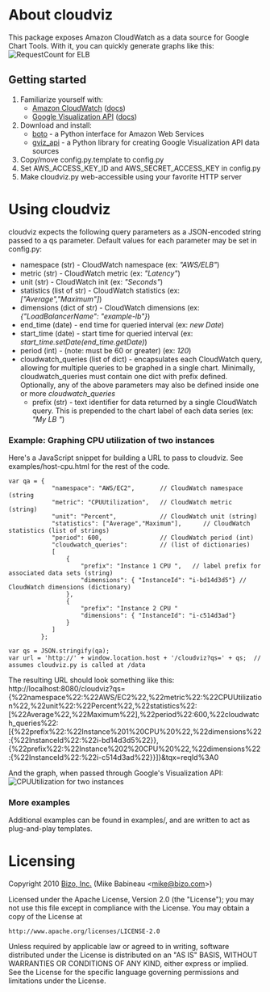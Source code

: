 # About cloudviz
This package exposes Amazon CloudWatch as a data source for Google Chart Tools.  With it, you can quickly generate graphs like this:
![RequestCount for ELB](http://mbabineau.github.com/cloudviz/example-elb-requestcount.png)

## Getting started
1. Familiarize yourself with:
   * [Amazon CloudWatch](http://aws.amazon.com/cloudwatch/) ([docs](http://docs.amazonwebservices.com/AmazonCloudWatch/latest/DeveloperGuide/))
   * [Google Visualization API](http://code.google.com/apis/visualization/interactive_charts.html) ([docs](http://code.google.com/apis/visualization/documentation/using_overview.html))
2. Download and install:
   * [boto](http://code.google.com/p/boto/) - a Python interface for Amazon Web Services
   * [gviz_api](http://code.google.com/p/google-visualization-python/) - a Python library for creating Google Visualization API data sources
3. Copy/move config.py.template to config.py
4. Set AWS_ACCESS_KEY_ID and AWS_SECRET_ACCESS_KEY in config.py
5. Make cloudviz.py web-accessible using your favorite HTTP server

# Using cloudviz
cloudviz expects the following query parameters as a JSON-encoded string passed to a qs parameter.  Default values for each parameter may be set in config.py:

* namespace (str) - CloudWatch namespace (ex: _"AWS/ELB"_)
* metric (str) - CloudWatch metric (ex: _"Latency"_)
* unit (str) - CloudWatch init (ex: _"Seconds"_)
* statistics (list of str) - CloudWatch statistics (ex: _["Average","Maximum"]_)
* dimensions (dict of str) - CloudWatch dimensions (ex: _{"LoadBalancerName": "example-lb"}_)
* end_time (date) - end time for queried interval (ex: _new Date_)
* start_time (date) - start time for queried interval (ex: _start_time.setDate(end_time.getDate)_)
* period (int) - (note: must be 60 or greater) (ex: _120_)
* cloudwatch_queries (list of dict) - encapsulates each CloudWatch query, allowing for multiple queries to be graphed in a single chart.  Minimally, cloudwatch_queries must contain one dict with prefix defined.  Optionally, any of the above parameters may also be defined inside one or more _cloudwatch_queries_
  * prefix (str) - text identifier for data returned by a single CloudWatch query. This is prepended to the chart label of each data series (ex: _"My LB "_)

### Example: Graphing CPU utilization of two instances
Here's a JavaScript snippet for building a URL to pass to cloudviz.  See examples/host-cpu.html for the rest of the code.

    var qa = {  
                "namespace": "AWS/EC2",       // CloudWatch namespace (string
                "metric": "CPUUtilization",   // CloudWatch metric (string)
                "unit": "Percent",            // CloudWatch unit (string)
                "statistics": ["Average","Maximum"],      // CloudWatch statistics (list of strings)
                "period": 600,                // CloudWatch period (int)
                "cloudwatch_queries":         // (list of dictionaries)
                [   
                    {
                        "prefix": "Instance 1 CPU ",   // label prefix for associated data sets (string)
                        "dimensions": { "InstanceId": "i-bd14d3d5"} // CloudWatch dimensions (dictionary)
                    },
                    {
                        "prefix": "Instance 2 CPU "
                        "dimensions": { "InstanceId": "i-c514d3ad"}
                    }
                ]
             };
    
    var qs = JSON.stringify(qa);
    var url = 'http://' + window.location.host + '/cloudviz?qs=' + qs;  // assumes cloudviz.py is called at /data

The resulting URL should look something like this:
     http://localhost:8080/cloudviz?qs={%22namespace%22:%22AWS/EC2%22,%22metric%22:%22CPUUtilization%22,%22unit%22:%22Percent%22,%22statistics%22:[%22Average%22,%22Maximum%22],%22period%22:600,%22cloudwatch_queries%22:[{%22prefix%22:%22Instance%201%20CPU%20%22,%22dimensions%22:{%22InstanceId%22:%22i-bd14d3d5%22}},{%22prefix%22:%22Instance%202%20CPU%20%22,%22dimensions%22:{%22InstanceId%22:%22i-c514d3ad%22}}]}&tqx=reqId%3A0

And the graph, when passed through Google's Visualization API:
![CPUUtilization for two instances](http://mbabineau.github.com/cloudviz/example-hosts-cpu.png)

### More examples
Additional examples can be found in examples/, and are written to act as plug-and-play templates.

# Licensing
Copyright 2010 [Bizo, Inc.](http://bizo.com) (Mike Babineau <[mike@bizo.com](mailto:mike@bizo.com)>)

Licensed under the Apache License, Version 2.0 (the "License");
you may not use this file except in compliance with the License.
You may obtain a copy of the License at

    http://www.apache.org/licenses/LICENSE-2.0

Unless required by applicable law or agreed to in writing, software
distributed under the License is distributed on an "AS IS" BASIS,
WITHOUT WARRANTIES OR CONDITIONS OF ANY KIND, either express or implied.
See the License for the specific language governing permissions and
limitations under the License.
